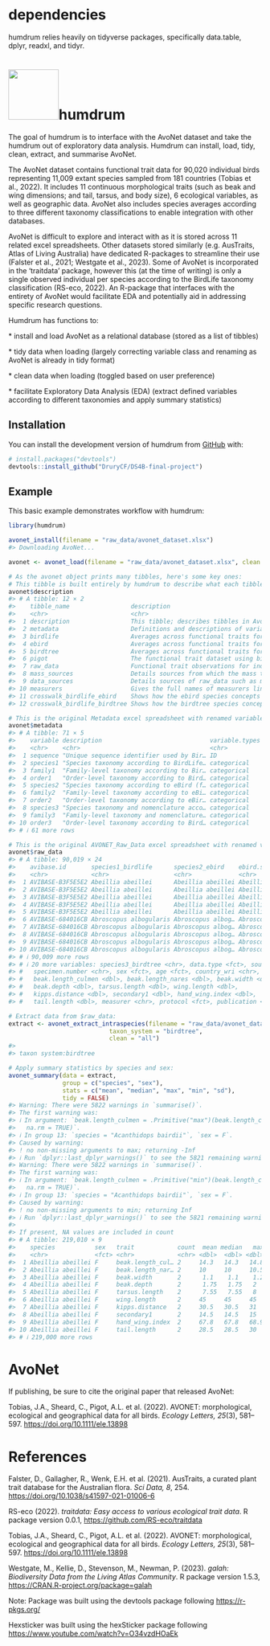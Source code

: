 
<!-- README.md is generated from README.Rmd. Please edit that file -->

# dependencies

humdrum relies heavily on tidyverse packages, specifically data.table,
dplyr, readxl, and tidyr.

# <img src="https://github.com/DruryCF/DS4B-final-project/assets/141908184/817df146-5e8c-4057-abd1-84fb62d81808" height="100">humdrum

<!-- badges: start -->
<!-- badges: end -->

The goal of humdrum is to interface with the AvoNet dataset and take the
humdrum out of exploratory data analysis. Humdrum can install, load,
tidy, clean, extract, and summarise AvoNet.

The AvoNet dataset contains functional trait data for 90,020 individual
birds representing 11,009 extant species sampled from 181 countries
(Tobias et al., 2022). It includes 11 continuous morphological traits
(such as beak and wing dimensions; and tail, tarsus, and body size), 6
ecological variables, as well as geographic data. AvoNet also includes
species averages according to three different taxonomy classifications
to enable integration with other databases.

AvoNet is difficult to explore and interact with as it is stored across
11 related excel spreadsheets. Other datasets stored similarly
(e.g. AusTraits, Atlas of Living Australia) have dedicated R-packages to
streamline their use (Falster et al., 2021; Westgate et al., 2023). Some
of AvoNet is incorporated in the ‘traitdata’ package, however this (at
the time of writing) is only a single observed individual per species
according to the BirdLife taxonomy classification (RS-eco, 2022). An
R-package that interfaces with the entirety of AvoNet would facilitate
EDA and potentially aid in addressing specific research questions.

Humdrum has functions to:

\* install and load AvoNet as a relational
database (stored as a list of tibbles)

\* tidy data when loading
(largely correcting variable class and renaming as AvoNet is already in
tidy format)

\* clean data when loading (toggled based on user
preference)

\* facilitate Exploratory Data Analysis (EDA) (extract
defined variables according to different taxonomies and apply summary
statistics)
## Installation

You can install the development version of humdrum from
[GitHub](https://github.com/DruryCF/DS4B-final-project) with:

``` r
# install.packages("devtools")
devtools::install_github("DruryCF/DS4B-final-project")
```

## Example

This basic example demonstrates workflow with humdrum:

``` r
library(humdrum)

avonet_install(filename = "raw_data/avonet_dataset.xlsx")
#> Downloading AvoNet...

avonet <- avonet_load(filename = "raw_data/avonet_dataset.xlsx", clean = "all")

# As the avonet object prints many tibbles, here's some key ones:
# This tibble is built entirely by humdrum to describe what each tibble contains:
avonet$description 
#> # A tibble: 12 × 2
#>    tibble_name                 description                                      
#>    <chr>                       <chr>                                            
#>  1 description                 This tibble; describes tibbles in AvoNet dataset 
#>  2 metadata                    Definitions and descriptions of variables and ke…
#>  3 birdlife                    Averages across functional traits for species ac…
#>  4 ebird                       Averages across functional traits for species ac…
#>  5 birdtree                    Averages across functional traits for species ac…
#>  6 pigot                       The functional trait dataset using birdtree taxo…
#>  7 raw_data                    Functional trait observations for individual bir…
#>  8 mass_sources                Details sources from which the mass trait values…
#>  9 data_sources                Details sources of raw_data such as museum where…
#> 10 measurers                   Gives the full names of measurers linked to the …
#> 11 crosswalk_birdlife_ebird    Shows how the ebird species concepts map onto th…
#> 12 crosswalk_birdlife_birdtree Shows how the birdtree species concepts map onto…

# This is the original Metadata excel spreadsheet with renamed variables:
avonet$metadata
#> # A tibble: 71 × 5
#>    variable description                              variable.types units source
#>    <chr>    <chr>                                    <chr>          <chr> <chr> 
#>  1 sequence "Unique sequence identifier used by Bir… ID             <NA>  "HBW-…
#>  2 species1 "Species taxonomy according to BirdLife… categorical    <NA>  "HBW-…
#>  3 family1  "Family-level taxonomy according to Bir… categorical    <NA>  "HBW-…
#>  4 order1   "Order-level taxonomy according to Bird… categorical    <NA>  "HBW-…
#>  5 species2 "Species taxonomy according to eBird (f… categorical    <NA>  "eBir…
#>  6 family2  "Family-level taxonomy according to eBi… categorical    <NA>  "eBir…
#>  7 order2   "Order-level taxonomy according to eBir… categorical    <NA>  "eBir…
#>  8 species3 "Species taxonomy and nomenclature acco… categorical    <NA>  "Jetz…
#>  9 family3  "Family-level taxonomy and nomenclature… categorical    <NA>  "Jetz…
#> 10 order3   "Order-level taxonomy according to Bird… categorical    <NA>  "Jetz…
#> # ℹ 61 more rows

# This is the original AVONET_Raw_Data excel spreadsheet with renamed variables and excluded observations outlined in the avonet_exclude object written to the global environment (also removes empty variables with embargoed data):
avonet$raw_data
#> # A tibble: 90,019 × 24
#>    avibase.id       species1_birdlife      species2_ebird    ebird.species.group
#>    <chr>            <chr>                  <chr>             <chr>              
#>  1 AVIBASE-B3F5E5E2 Abeillia abeillei      Abeillia abeillei Abeillia abeillei  
#>  2 AVIBASE-B3F5E5E2 Abeillia abeillei      Abeillia abeillei Abeillia abeillei  
#>  3 AVIBASE-B3F5E5E2 Abeillia abeillei      Abeillia abeillei Abeillia abeillei  
#>  4 AVIBASE-B3F5E5E2 Abeillia abeillei      Abeillia abeillei Abeillia abeillei  
#>  5 AVIBASE-B3F5E5E2 Abeillia abeillei      Abeillia abeillei Abeillia abeillei  
#>  6 AVIBASE-684016CB Abroscopus albogularis Abroscopus albog… Abroscopus albogul…
#>  7 AVIBASE-684016CB Abroscopus albogularis Abroscopus albog… Abroscopus albogul…
#>  8 AVIBASE-684016CB Abroscopus albogularis Abroscopus albog… Abroscopus albogul…
#>  9 AVIBASE-684016CB Abroscopus albogularis Abroscopus albog… Abroscopus albogul…
#> 10 AVIBASE-684016CB Abroscopus albogularis Abroscopus albog… Abroscopus albogul…
#> # ℹ 90,009 more rows
#> # ℹ 20 more variables: species3_birdtree <chr>, data.type <fct>, source <chr>,
#> #   specimen.number <chr>, sex <fct>, age <fct>, country_wri <chr>,
#> #   beak.length_culmen <dbl>, beak.length_nares <dbl>, beak.width <dbl>,
#> #   beak.depth <dbl>, tarsus.length <dbl>, wing.length <dbl>,
#> #   kipps.distance <dbl>, secondary1 <dbl>, hand_wing.index <dbl>,
#> #   tail.length <dbl>, measurer <chr>, protocol <fct>, publication <chr>

# Extract data from $raw_data:
extract <- avonet_extract_intraspecies(filename = "raw_data/avonet_dataset.xlsx",
                            taxon_system = "birdtree",
                            clean = "all")
#> 
#> taxon system:birdtree

# Apply summary statistics by species and sex:
avonet_summary(data = extract,
               group = c("species", "sex"),
               stats = c("mean", "median", "max", "min", "sd"),
               tidy = FALSE)
#> Warning: There were 5822 warnings in `summarise()`.
#> The first warning was:
#> ℹ In argument: `beak.length_culmen = .Primitive("max")(beak.length_culmen,
#>   na.rm = TRUE)`.
#> ℹ In group 13: `species = "Acanthidops bairdii"`, `sex = F`.
#> Caused by warning:
#> ! no non-missing arguments to max; returning -Inf
#> ℹ Run `dplyr::last_dplyr_warnings()` to see the 5821 remaining warnings.
#> Warning: There were 5822 warnings in `summarise()`.
#> The first warning was:
#> ℹ In argument: `beak.length_culmen = .Primitive("min")(beak.length_culmen,
#>   na.rm = TRUE)`.
#> ℹ In group 13: `species = "Acanthidops bairdii"`, `sex = F`.
#> Caused by warning:
#> ! no non-missing arguments to min; returning Inf
#> ℹ Run `dplyr::last_dplyr_warnings()` to see the 5821 remaining warnings.
#> 
#> If present, NA values are included in count
#> # A tibble: 219,010 × 9
#>    species           sex   trait            count  mean median   max   min    sd
#>    <chr>             <fct> <chr>            <chr> <dbl>  <dbl> <dbl> <dbl> <dbl>
#>  1 Abeillia abeillei F     beak.length_cul… 2     14.3   14.3   14.8  13.8 0.707
#>  2 Abeillia abeillei F     beak.length_nar… 2     10     10     10.5   9.5 0.707
#>  3 Abeillia abeillei F     beak.width       2      1.1    1.1    1.2   1   0.141
#>  4 Abeillia abeillei F     beak.depth       2      1.75   1.75   2     1.5 0.354
#>  5 Abeillia abeillei F     tarsus.length    2      7.55   7.55   8     7.1 0.636
#>  6 Abeillia abeillei F     wing.length      2     45     45     45    45   0    
#>  7 Abeillia abeillei F     kipps.distance   2     30.5   30.5   31    30   0.707
#>  8 Abeillia abeillei F     secondary1       2     14.5   14.5   15    14   0.707
#>  9 Abeillia abeillei F     hand_wing.index  2     67.8   67.8   68.9  66.7 1.57 
#> 10 Abeillia abeillei F     tail.length      2     28.5   28.5   30    27   2.12 
#> # ℹ 219,000 more rows
```

# AvoNet

If publishing, be sure to cite the original paper that released AvoNet:

Tobias, J.A., Sheard, C., Pigot, A.L. et al. (2022). AVONET:
morphological, ecological and geographical data for all birds. *Ecology
Letters, 25*(3), 581–597. <https://doi.org/10.1111/ele.13898>

# References

Falster, D., Gallagher, R., Wenk, E.H. et al. (2021). AusTraits, a
curated plant trait database for the Australian flora. *Sci Data, 8*,
254. <https://doi.org/10.1038/s41597-021-01006-6>

RS-eco (2022). *traitdata: Easy access to various ecological trait
data*. R package version 0.0.1, <https://github.com/RS-eco/traitdata>

Tobias, J.A., Sheard, C., Pigot, A.L. et al. (2022). AVONET:
morphological, ecological and geographical data for all birds. *Ecology
Letters, 25*(3), 581–597. <https://doi.org/10.1111/ele.13898>

Westgate, M., Kellie, D., Stevenson, M., Newman, P. (2023). *galah:
Biodiversity Data from the Living Atlas Community*. R package version
1.5.3, <https://CRAN.R-project.org/package=galah>

Note: Package was built using the devtools package following
<https://r-pkgs.org/>

Hexsticker was built using the hexSticker package following
<https://www.youtube.com/watch?v=O34vzdHOaEk>

